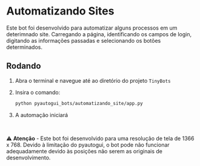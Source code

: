# Automatizando Sites

Este bot foi desenvolvido para automatizar alguns processos em um deterimnado site. Carregando a página, identificando os campos de login, digitando as informações passadas e selecionando os botões determinados.

## Rodando

1. Abra o terminal e navegue até ao diretório do projeto `TinyBots`

2. Insira o comando:

    ```bash
    python pyautogui_bots/automatizando_site/app.py
    ```

3. A automação iniciará

$~$

⚠️ **Atenção** - Este bot foi desenvolvido para uma resolução de tela de 1366 x 768. Devido à limitação do pyautogui, o bot pode não funcionar adequadamente devido às posições não serem as originais de desenvolvimento.
